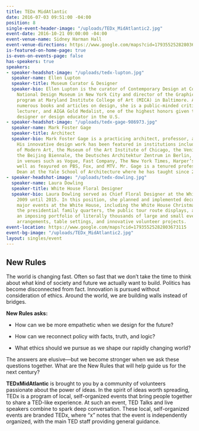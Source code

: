 ```yaml
---
title: TEDx MidAtlantic
date: 2016-07-03 09:51:00 -04:00
position: 8
single-event-header-image: "/uploads/TEDx_MidAtlantic2.jpg"
event-date: 2016-10-21 09:00:00 -04:00
event-venue-name: Sidney Harman Hall
event-venue-directions: https://www.google.com/maps?cid=17935525282803673115
is-featured-on-home-page: true
is-even-on-events-page: false
has-speakers: true
speakers:
- speaker-headshot-image: "/uploads/tedx-lupton.jpg"
  speaker-name: Ellen Lupton
  speaker-title: Museum Curator & Designer
  speaker-bio: Ellen Lupton is the curator of Contemporary Design at Cooper-Hewitt,
    National Design Museum in New York City and director of the Graphic Design MFA
    program at Maryland Institute College of Art (MICA) in Baltimore. An author of
    numerous books and articles on design, she is a public-minded critic, frequent
    lecturer, and AIGA Gold Medalist, one of the highest honors given to a graphic
    designer or design educator in the U.S.
- speaker-headshot-image: "/uploads/tedx-gage-986973.jpg"
  speaker-name: Mark Foster Gage
  speaker-title: Architect
  speaker-bio: Mark Foster Gage is a practicing architect, professor, and writer.
    His innovative design work has been featured in institutions including the Museum
    of Modern Art, the Museum of the Art Institute of Chicago, the Venice Biennale,
    the Beijing Biennale, the Deutsches Architektur Zentrum in Berlin, and published
    in venues such as Vogue, Fast Company, The New York Times, Harper’s Bazaar, as
    well as feayured on PBS, Fox, and MTV. Mr. Gage is a tenured professor, and Assistant
    Dean at the Yale School of Architecture where he has taught since 2001.
- speaker-headshot-image: "/uploads/tedx-dowling.jpg"
  speaker-name: Laura Dowling
  speaker-title: White House Floral Designer
  speaker-bio: Laura Dowling served as Chief Floral Designer at the White House from
    2009 until 2015. In this position, she planned and implemented decorations for
    major events at the White House, including the White House Christmas, state dinners,
    the presidential family quarters, the public tour route displays, and Camp David,
    an imposing portfolio of literally thousands of large and small events, floral
    arrangements, table settings, and innovative volunteer projects.
event-location: https://www.google.com/maps?cid=17935525282803673115
event-bg-image: "/uploads/TEDx_MidAtlantic2.jpg"
layout: singles/event
---
```


## New Rules

The world is changing fast. Often so fast that we don’t take the time to think about what kind of society and future we actually want to build. Politics has become disconnected from fact. Innovation is pursued without consideration of ethics. Around the world, we are building walls instead of bridges.

**New Rules asks:**

* How can we be more empathetic when we design for the future?

* How can we reconnect policy with facts, truth, and logic?

* What ethics should we pursue as we shape our rapidly changing world?

The answers are elusive—but we become stronger when we ask these questions together. What are the New Rules that will help guide us for the next century?

**TEDxMidAtlantic** is brought to you by a community of volunteers passionate about the power of ideas. In the spirit of ideas worth spreading, TEDx is a program of local, self-organized events that bring people together to share a TED-like experience. At such an event, TED Talks and live speakers combine to spark deep conversation. These local, self-organized events are branded TEDx, where “x” notes that the event is independently organized, with the main TED staff providing general guidance.  